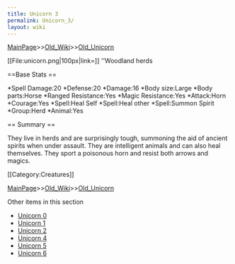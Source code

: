 ```yaml
---
title: Unicorn 3
permalink: Unicorn_3/
layout: wiki
---
```


[MainPage](/keeperrl_wiki/ "wikilink")>>[Old_Wiki](/keeperrl_wiki/Old_Wiki "wikilink")>>[Old_Unicorn](/keeperrl_wiki/Old_Unicorn "wikilink")

[[File:unicorn.png|100px|link=]] ''Woodland herds

==Base Stats ==

*Spell Damage:20
*Defense:20
*Damage:16
*Body size:Large
*Body parts:Horse
*Ranged Resistance:Yes
*Magic Resistance:Yes
*Attack:Horn
*Courage:Yes
*Spell:Heal Self
*Spell:Heal other
*Spell:Summon Spirit
*Group:Herd
*Animal:Yes

== Summary ==

They live in herds and are surprisingly tough, summoning the aid of ancient spirits when under assault. They are intelligent animals and can also heal themselves. They sport a poisonous horn and resist both arrows and magics.

[[Category:Creatures]]

[MainPage](/keeperrl_wiki/ "wikilink")>>[Old_Wiki](/keeperrl_wiki/Old_Wiki "wikilink")>>[Old_Unicorn](/keeperrl_wiki/Old_Unicorn "wikilink")

Other items in this section
-    [Unicorn 0](/keeperrl_wiki/Unicorn_0 "wikilink")
-    [Unicorn 1](/keeperrl_wiki/Unicorn_1 "wikilink")
-    [Unicorn 2](/keeperrl_wiki/Unicorn_2 "wikilink")
-    [Unicorn 4](/keeperrl_wiki/Unicorn_4 "wikilink")
-    [Unicorn 5](/keeperrl_wiki/Unicorn_5 "wikilink")
-    [Unicorn 6](/keeperrl_wiki/Unicorn_6 "wikilink")
